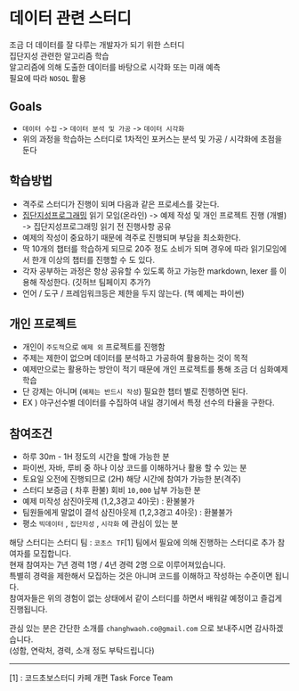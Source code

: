 데이터 관련 스터디
====

조금 더 데이터를 잘 다루는 개발자가 되기 위한 스터디  
집단지성 관련한 알고리즘 학습  
알고리즘에 의해 도출한 데이터를 바탕으로 시각화 또는 미래 예측  
필요에 따라 `NOSQL` 활용


Goals
----

  - `데이터 수집` -> `데이터 분석 및 가공` -> `데이터 시각화`
  - 위의 과정을 학습하는 스터디로 1차적인 포커스는 분석 및 가공 / 시각화에 초점을 둔다


학습방법
----

  - 격주로 스터디가 진행이 되며 다음과 같은 프로세스를 갖는다.
  - [집단지성프로그래밍](http://www.yes24.com/24/goods/2917663?scode=032&OzSrank=1) 읽기 모임(온라인) -> 예제 작성 및 개인 프로젝트 진행 (개별) -> 집단지성프로그래밍 읽기 전 진행사항 공유
  - 예제의 작성이 중요하기 때문에 격주로 진행되며 부담을 최소화한다.
  - 딱 10개의 챕터를 학습하게 되므로 20주 정도 소비가 되며 경우에 따라 읽기모임에서 한개 이상의 챕터를 진행할 수 도 있다.
  - 각자 공부하는 과정은 항상 공유할 수 있도록 하고 가능한 markdown, lexer 를 이용해 작성한다. (깃허브 팀페이지 추가?)
  - 언어 / 도구 / 프레임워크등은 제한을 두지 않는다. (책 예제는 파이썬)


개인 프로젝트
----

  - 개인이 `주도적`으로 `예제 외` 프로젝트를 진행함
  - 주제는 제한이 없으며 데이터를 분석하고 가공하여 활용하는 것이 목적
  - 예제만으로는 활용하는 방안이 적기 때문에 개인 프로젝트를 통해 조금 더 심화예제 학습
  - 단 강제는 아니며 (`예제는 반드시 작성`) 필요한 챕터 별로 진행하면 된다.
  - EX ) 야구선수별 데이터를 수집하여 내일 경기에서 특정 선수의 타율을 구한다.


참여조건
----

  - 하루 30m - 1H 정도의 시간을 할애 가능한 분
  - 파이썬, 자바, 루비 중 하나 이상 코드를 이해하거나 활용 할 수 있는 분
  - 토요일 오전에 진행되므로 (2H) 해당 시간에 참여가 가능한 분(격주)
  - 스터디 보증금 ( 차후 환불) 회비 `10,000` 납부 가능한 분
  - 예제 미작성 삼진아웃제 (1,2,3경고 4아웃) : 환불불가
  - 팀원들에게 말없이 결석 삼진아웃제 (1,2,3경고 4아웃) : 환불불가
  - 평소 `빅데이터` , `집단지성` , `시각화` 에 관심이 있는 분


해당 스터디는 스터디 팀 : `코초스 TF`[1] 팀에서 필요에 의해 진행하는 스터디로 추가 참여자를 모집합니다.  
현재 참여자는 7년 경력 1명 / 4년 경력 2명 으로 이루어져있습니다.  
특별히 경력을 제한해서 모집하는 것은 아니며 코드를 이해하고 작성하는 수준이면 됩니다.  
참여자들은 위의 경험이 없는 상태에서 같이 스터디를 하면서 배워갈 예정이고 즐겁게 진행됩니다.  


관심 있는 분은 간단한 소개를 `changhwaoh.co@gmail.com` 으로 보내주시면 감사하겠습니다.  
(성함, 연락처, 경력, 소개 정도 부탁드립니다)

----
[1] : 코드초보스터디 카페 개편 Task Force Team

